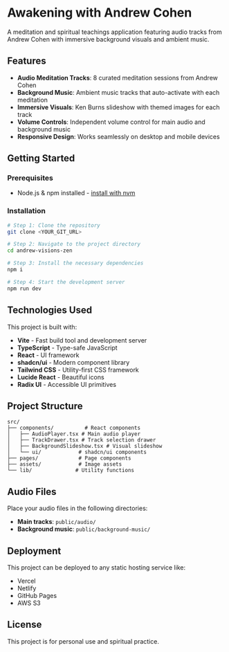 # Awakening with Andrew Cohen

A meditation and spiritual teachings application featuring audio tracks from Andrew Cohen with immersive background visuals and ambient music.

## Features

- **Audio Meditation Tracks**: 8 curated meditation sessions from Andrew Cohen
- **Background Music**: Ambient music tracks that auto-activate with each meditation
- **Immersive Visuals**: Ken Burns slideshow with themed images for each track
- **Volume Controls**: Independent volume control for main audio and background music
- **Responsive Design**: Works seamlessly on desktop and mobile devices

## Getting Started

### Prerequisites

- Node.js & npm installed - [install with nvm](https://github.com/nvm-sh/nvm#installing-and-updating)

### Installation

```sh
# Step 1: Clone the repository
git clone <YOUR_GIT_URL>

# Step 2: Navigate to the project directory
cd andrew-visions-zen

# Step 3: Install the necessary dependencies
npm i

# Step 4: Start the development server
npm run dev
```

## Technologies Used

This project is built with:

- **Vite** - Fast build tool and development server
- **TypeScript** - Type-safe JavaScript
- **React** - UI framework
- **shadcn/ui** - Modern component library
- **Tailwind CSS** - Utility-first CSS framework
- **Lucide React** - Beautiful icons
- **Radix UI** - Accessible UI primitives

## Project Structure

```
src/
├── components/          # React components
│   ├── AudioPlayer.tsx # Main audio player
│   ├── TrackDrawer.tsx # Track selection drawer
│   ├── BackgroundSlideshow.tsx # Visual slideshow
│   └── ui/            # shadcn/ui components
├── pages/             # Page components
├── assets/            # Image assets
└── lib/              # Utility functions
```

## Audio Files

Place your audio files in the following directories:
- **Main tracks**: `public/audio/`
- **Background music**: `public/background-music/`

## Deployment

This project can be deployed to any static hosting service like:
- Vercel
- Netlify
- GitHub Pages
- AWS S3

## License

This project is for personal use and spiritual practice.
